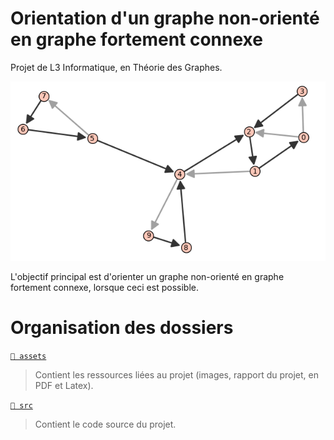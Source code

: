 # Orientation d'un graphe non-orienté en graphe fortement connexe
 
Projet de L3 Informatique, en Théorie des Graphes.

![Arbre de parcours d'un DFS](
    assets/report/img/graphe-oriente-gris.png 
    "Arbre de parcours d'un DFS"
)

L'objectif principal est d'orienter un graphe non-orienté en graphe fortement connexe, lorsque ceci est possible.

# Organisation des dossiers

[`📂 assets`](assets)  
> Contient les ressources liées au projet (images, rapport du projet, en PDF et Latex).

[`📂 src`](src)    
> Contient le code source du projet.
